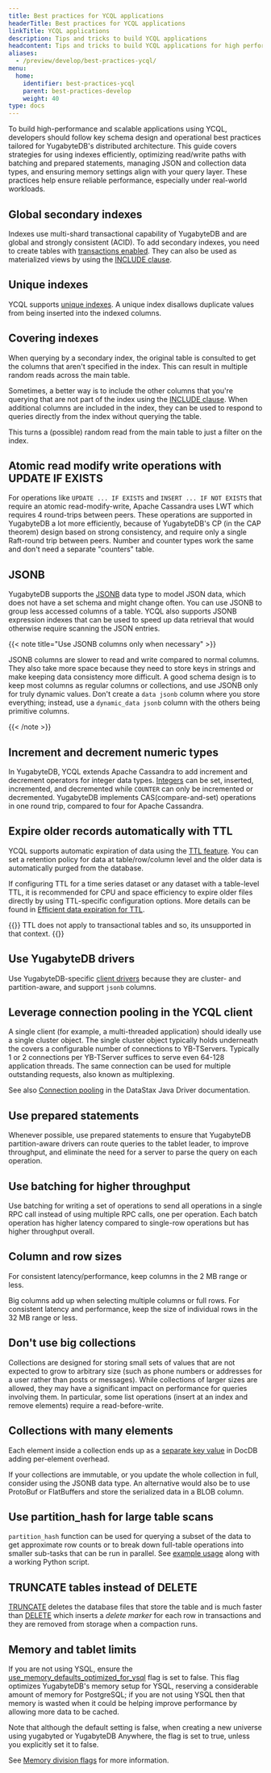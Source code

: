```yaml
---
title: Best practices for YCQL applications
headerTitle: Best practices for YCQL applications
linkTitle: YCQL applications
description: Tips and tricks to build YCQL applications
headcontent: Tips and tricks to build YCQL applications for high performance and availability
aliases:
  - /preview/develop/best-practices-ycql/
menu:
  home:
    identifier: best-practices-ycql
    parent: best-practices-develop
    weight: 40
type: docs
---
```


To build high-performance and scalable applications using YCQL, developers should follow key schema design and operational best practices tailored for YugabyteDB's distributed architecture. This guide covers strategies for using indexes efficiently, optimizing read/write paths with batching and prepared statements, managing JSON and collection data types, and ensuring memory settings align with your query layer. These practices help ensure reliable performance, especially under real-world workloads.

## Global secondary indexes

Indexes use multi-shard transactional capability of YugabyteDB and are global and strongly consistent (ACID). To add secondary indexes, you need to create tables with [transactions enabled](../../../api/ycql/ddl_create_table/#table). They can also be used as materialized views by using the [INCLUDE clause](../../../api/ycql/ddl_create_index#included-columns).

## Unique indexes

YCQL supports [unique indexes](../../../api/ycql/ddl_create_index#unique-index). A unique index disallows duplicate values from being inserted into the indexed columns.

## Covering indexes

When querying by a secondary index, the original table is consulted to get the columns that aren't specified in the index. This can result in multiple random reads across the main table.

Sometimes, a better way is to include the other columns that you're querying that are not part of the index using the [INCLUDE clause](../../../api/ycql/ddl_create_index/#included-columns). When additional columns are included in the index, they can be used to respond to queries directly from the index without querying the table.

This turns a (possible) random read from the main table to just a filter on the index.

## Atomic read modify write operations with UPDATE IF EXISTS

For operations like `UPDATE ... IF EXISTS` and `INSERT ... IF NOT EXISTS` that require an atomic read-modify-write, Apache Cassandra uses LWT which requires 4 round-trips between peers. These operations are supported in YugabyteDB a lot more efficiently, because of YugabyteDB's CP (in the CAP theorem) design based on strong consistency, and require only a single Raft-round trip between peers. Number and counter types work the same and don't need a separate "counters" table.

## JSONB

YugabyteDB supports the [JSONB](../../../api/ycql/type_jsonb/) data type to model JSON data, which does not have a set schema and might change often. You can use JSONB to group less accessed columns of a table. YCQL also supports JSONB expression indexes that can be used to speed up data retrieval that would otherwise require scanning the JSON entries.

{{< note title="Use JSONB columns only when necessary" >}}

JSONB columns are slower to read and write compared to normal columns. They also take more space because they need to store keys in strings and make keeping data consistency more difficult. A good schema design is to keep most columns as regular columns or collections, and use JSONB only for truly dynamic values. Don't create a `data jsonb` column where you store everything; instead, use a `dynamic_data jsonb` column with the others being primitive columns.

{{< /note >}}

## Increment and decrement numeric types

In YugabyteDB, YCQL extends Apache Cassandra to add increment and decrement operators for integer data types. [Integers](../../../api/ycql/type_int) can be set, inserted, incremented, and decremented while `COUNTER` can only be incremented or decremented. YugabyteDB implements CAS(compare-and-set) operations in one round trip, compared to four for Apache Cassandra.

## Expire older records automatically with TTL

YCQL supports automatic expiration of data using the [TTL feature](../../../api/ycql/ddl_create_table/#use-table-property-to-define-the-default-expiration-time-for-rows). You can set a retention policy for data at table/row/column level and the older data is automatically purged from the database.

If configuring TTL for a time series dataset or any dataset with a table-level TTL, it is recommended for CPU and space efficiency to expire older files directly by using TTL-specific configuration options. More details can be found in [Efficient data expiration for TTL](../../learn/ttl-data-expiration-ycql/#efficient-data-expiration-for-ttl).

{{<note title="Note">}}
TTL does not apply to transactional tables and so, its unsupported in that context.
{{</note>}}

## Use YugabyteDB drivers

Use YugabyteDB-specific [client drivers](../../../drivers-orms/) because they are cluster- and partition-aware, and support `jsonb` columns.

## Leverage connection pooling in the YCQL client

A single client (for example, a multi-threaded application) should ideally use a single cluster object. The single cluster object typically holds underneath the covers a configurable number of connections to YB-TServers. Typically 1 or 2 connections per YB-TServer suffices to serve even 64-128 application threads. The same connection can be used for multiple outstanding requests, also known as multiplexing.

See also [Connection pooling](https://docs.datastax.com/en/developer/java-driver/4.6/manual/core/pooling/) in the DataStax Java Driver documentation.

## Use prepared statements

Whenever possible, use prepared statements to ensure that YugabyteDB partition-aware drivers can route queries to the tablet leader, to improve throughput, and eliminate the need for a server to parse the query on each operation.

## Use batching for higher throughput

Use batching for writing a set of operations to send all operations in a single RPC call instead of using multiple RPC calls, one per operation. Each batch operation has higher latency compared to single-row operations but has higher throughput overall.

## Column and row sizes

For consistent latency/performance, keep columns in the 2 MB range or less.

Big columns add up when selecting multiple columns or full rows. For consistent latency and performance, keep the size of individual rows in the 32 MB range or less.

## Don't use big collections

Collections are designed for storing small sets of values that are not expected to grow to arbitrary size (such as phone numbers or addresses for a user rather than posts or messages). While collections of larger sizes are allowed, they may have a significant impact on performance for queries involving them. In particular, some list operations (insert at an index and remove elements) require a read-before-write.

## Collections with many elements

Each element inside a collection ends up as a [separate key value](../../../architecture/docdb/data-model#examples) in DocDB adding per-element overhead.

If your collections are immutable, or you update the whole collection in full, consider using the JSONB data type. An alternative would also be to use ProtoBuf or FlatBuffers and store the serialized data in a BLOB column.

## Use partition_hash for large table scans

`partition_hash` function can be used for querying a subset of the data to get approximate row counts or to break down full-table operations into smaller sub-tasks that can be run in parallel. See [example usage](../../../api/ycql/expr_fcall#partition-hash-function) along with a working Python script.

## TRUNCATE tables instead of DELETE

[TRUNCATE](../../../api/ycql/dml_truncate/) deletes the database files that store the table and is much faster than [DELETE](../../../api/ycql/dml_delete/) which inserts a _delete marker_ for each row in transactions and they are removed from storage when a compaction runs.

## Memory and tablet limits

If you are not using YSQL, ensure the [use_memory_defaults_optimized_for_ysql](../../../reference/configuration/yb-master/#use-memory-defaults-optimized-for-ysql) flag is set to false. This flag optimizes YugabyteDB's memory setup for YSQL, reserving a considerable amount of memory for PostgreSQL; if you are not using YSQL then that memory is wasted when it could be helping improve performance by allowing more data to be cached.

Note that although the default setting is false, when creating a new universe using yugabyted or YugabyteDB Anywhere, the flag is set to true, unless you explicitly set it to false.

See [Memory division flags](../../../reference/configuration/yb-tserver/#memory-division-flags) for more information.
